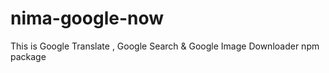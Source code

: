 # nima-google-now
This is Google Translate , Google Search &amp; Google Image Downloader npm package
